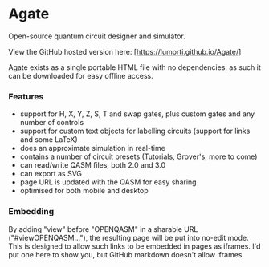 # Agate
Open-source quantum circuit designer and simulator.

View the GitHub hosted version here: [https://lumorti.github.io/Agate/]

Agate exists as a single portable HTML file with no dependencies, as such it can be downloaded for easy offline access.

### Features
* support for H, X, Y, Z, S, T and swap gates, plus custom gates and any number of controls
* support for custom text objects for labelling circuits (support for links and some LaTeX)
* does an approximate simulation in real-time
* contains a number of circuit presets (Tutorials, Grover's, more to come)
* can read/write QASM files, both 2.0 and 3.0
* can export as SVG
* page URL is updated with the QASM for easy sharing
* optimised for both mobile and desktop

### Embedding

By adding "view" before "OPENQASM" in a sharable URL ("#viewOPENQASM..."), the resulting page will be put into no-edit mode. This is designed to allow such links to be embedded in pages as iframes. I'd put one here to show you, but GitHub markdown doesn't allow iframes.

